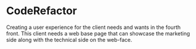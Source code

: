 # CodeRefactor

Creating a user experience for the client needs and wants in the fourth front. This client needs a web base page that can showcase the marketing side along 
with the technical side on the web-face.
